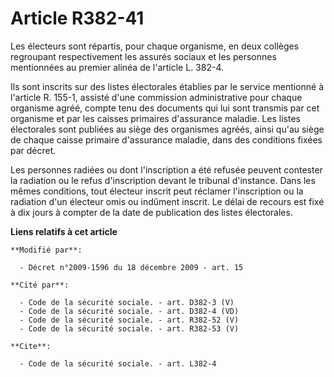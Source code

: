 # Article R382-41

Les électeurs sont répartis, pour chaque organisme, en deux collèges regroupant respectivement les assurés sociaux et les
personnes mentionnées au premier alinéa de l'article L. 382-4.

Ils sont inscrits sur des listes électorales établies par le service mentionné à l'article R. 155-1, assisté d'une commission
administrative pour chaque organisme agréé, compte tenu des documents qui lui sont transmis par cet organisme et par les
caisses primaires d'assurance maladie. Les listes électorales sont publiées au siège des organismes agréés, ainsi qu'au siège
de chaque caisse primaire d'assurance maladie, dans des conditions fixées par décret.

Les personnes radiées ou dont l'inscription a été refusée peuvent contester la radiation ou le refus d'inscription devant le
tribunal d'instance. Dans les mêmes conditions, tout électeur inscrit peut réclamer l'inscription ou la radiation d'un
électeur omis ou indûment inscrit. Le délai de recours est fixé à dix jours à compter de la date de publication des listes
électorales.

**Liens relatifs à cet article**

	**Modifié par**:

	  - Décret n°2009-1596 du 18 décembre 2009 - art. 15

	**Cité par**:

	  - Code de la sécurité sociale. - art. D382-3 (V)
	  - Code de la sécurité sociale. - art. D382-4 (VD)
	  - Code de la sécurité sociale. - art. R382-52 (V)
	  - Code de la sécurité sociale. - art. R382-53 (V)

	**Cite**:

	  - Code de la sécurité sociale. - art. L382-4

